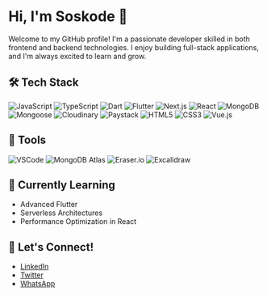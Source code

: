 # Hi, I'm Soskode 👋

Welcome to my GitHub profile! I'm a passionate developer skilled in both frontend and backend technologies. I enjoy building full-stack applications, and I'm always excited to learn and grow.

## 🛠️ Tech Stack

![JavaScript](https://img.shields.io/badge/JavaScript-F7DF1E?style=for-the-badge&logo=javascript&logoColor=black)
![TypeScript](https://img.shields.io/badge/TypeScript-3178C6?style=for-the-badge&logo=typescript&logoColor=white)
![Dart](https://img.shields.io/badge/Dart-0175C2?style=for-the-badge&logo=dart&logoColor=white)
![Flutter](https://img.shields.io/badge/Flutter-02569B?style=for-the-badge&logo=flutter&logoColor=white)
![Next.js](https://img.shields.io/badge/Next.js-000000?style=for-the-badge&logo=nextdotjs&logoColor=white)
![React](https://img.shields.io/badge/React-20232A?style=for-the-badge&logo=react&logoColor=61DAFB)
![MongoDB](https://img.shields.io/badge/MongoDB-47A248?style=for-the-badge&logo=mongodb&logoColor=white)
![Mongoose](https://img.shields.io/badge/Mongoose-880000?style=for-the-badge&logo=mongoose&logoColor=white)
![Cloudinary](https://img.shields.io/badge/Cloudinary-3448C5?style=for-the-badge&logo=cloudinary&logoColor=white)
![Paystack](https://img.shields.io/badge/Paystack-29A3E5?style=for-the-badge&logo=paystack&logoColor=white)
![HTML5](https://img.shields.io/badge/HTML5-E34F26?style=for-the-badge&logo=html5&logoColor=white)
![CSS3](https://img.shields.io/badge/CSS3-1572B6?style=for-the-badge&logo=css3&logoColor=white)
![Vue.js](https://img.shields.io/badge/Vue.js-35495E?style=for-the-badge&logo=vue.js&logoColor=4FC08D)




## 🔧 Tools

![VSCode](https://img.shields.io/badge/VSCode-007ACC?style=for-the-badge&logo=visualstudiocode&logoColor=white)
![MongoDB Atlas](https://img.shields.io/badge/MongoDB%20Atlas-47A248?style=for-the-badge&logo=mongodb&logoColor=white)
![Eraser.io](https://img.shields.io/badge/Eraser.io-5A67D8?style=for-the-badge)
![Excalidraw](https://img.shields.io/badge/Excalidraw-000000?style=for-the-badge)

## 🌱 Currently Learning

- Advanced Flutter
- Serverless Architectures
- Performance Optimization in React

## 💬 Let's Connect!

- [LinkedIn](https://www.linkedin.com/)
- [Twitter](https://twitter.com/)
- [WhatsApp](https://wa.me/+233559708485)

